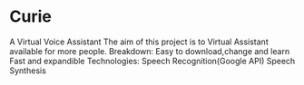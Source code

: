 # Curie
 A Virtual Voice Assistant
    The aim of this project is to Virtual Assistant available for more people.
 Breakdown:
    Easy to download,change and learn
    Fast and expandible 
 Technologies:
    Speech Recognition(Google API)
    Speech Synthesis